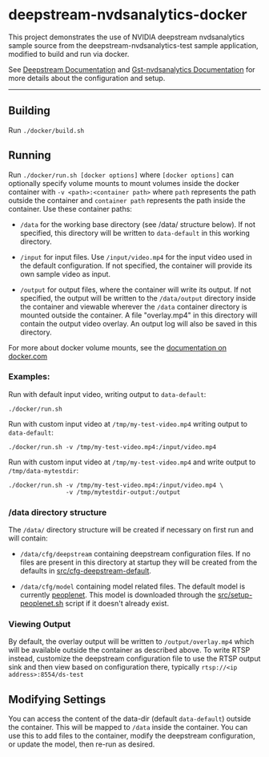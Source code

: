 # deepstream-nvdsanalytics-docker

This project demonstrates the use of NVIDIA deepstream nvdsanalytics sample source from the
deepstream-nvdsanalytics-test sample application, modified to build and run via docker.

See [Deepstream Documentation](https://docs.nvidia.com/metropolis/deepstream/dev-guide/index.html)
and [Gst-nvdsanalytics Documentation](https://docs.nvidia.com/metropolis/deepstream/dev-guide/text/DS_plugin_gst-nvdsanalytics.html)
for more details about the configuration and setup.

--- 

## Building

Run `./docker/build.sh`

## Running

Run `./docker/run.sh [docker options]` where `[docker options]` can optionally
specify volume mounts to mount volumes inside the docker container with
`-v <path>:<container path>` where `path` represents the path outside
the container and `container path` represents the path inside the container.
Use these container paths:

 * `/data` for the working base directory (see /data/ structure below).  If
 not specified, this directory will be written to `data-default` in this
 working directory.

* `/input` for input files. Use `/input/video.mp4` for the input video used
 in the default configuration. If not specified, the container will provide
 its own sample video as input.

* `/output` for output files, where the container will write its output.
 If not specified, the output will be written to the `/data/output` directory
 inside the container and viewable wherever the `/data` container directory
 is mounted outside the container.
 A file "overlay.mp4" in this directory will contain the output video overlay.
 An output log will also be saved in this directory.

For more about docker volume mounts, see the [documentation on docker.com](https://docs.docker.com/storage/volumes/)

### Examples:
Run with default input video, writing output to `data-default`:

`./docker/run.sh`

Run with custom input video at `/tmp/my-test-video.mp4`
writing output to `data-default`:

`./docker/run.sh -v /tmp/my-test-video.mp4:/input/video.mp4`

Run with custom input video at `/tmp/my-test-video.mp4`
and write output to `/tmp/data-mytestdir`:

```
./docker/run.sh -v /tmp/my-test-video.mp4:/input/video.mp4 \
                -v /tmp/mytestdir-output:/output
```

### /data directory structure

The `/data/` directory structure will be created if necessary on first run and will
contain:

 * `/data/cfg/deepstream` containing deepstream configuration files.  If no
 files are present in this directory at startup they will be created from the
 defaults in [src/cfg-deepstream-default](src/cfg-deepstream-default).

 * `/data/cfg/model` containing model related files.  The default model is
 currently [peoplenet](https://ngc.nvidia.com/catalog/models/nvidia:tlt_peoplenet).
 This model is downloaded through the [src/setup-peoplenet.sh](src/setup-peoplenet.sh)
 script if it doesn't already exist.

### Viewing Output

By default, the overlay output will be written to `/output/overlay.mp4` which
will be available outside the container as described above.
To write RTSP instead, customize the deepstream configuration file to use the
RTSP output sink and then view based on configuration there, typically
`rtsp://<ip address>:8554/ds-test`

## Modifying Settings
You can access the content of the data-dir (default `data-default`) outside
the container.  This will be mapped to `/data` inside the container.  You can
use this to add files to the container, modify the deepstream configuration,
or update the model, then re-run as desired.


